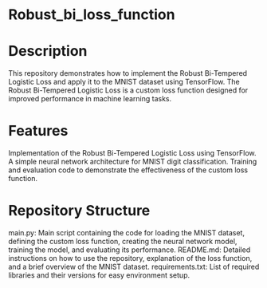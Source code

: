 # Robust_bi_loss_function

# Description
This repository demonstrates how to implement the Robust Bi-Tempered Logistic Loss and apply it to the MNIST dataset using TensorFlow. The Robust Bi-Tempered Logistic Loss is a custom loss function designed for improved performance in machine learning tasks.

# Features
Implementation of the Robust Bi-Tempered Logistic Loss using TensorFlow.
A simple neural network architecture for MNIST digit classification.
Training and evaluation code to demonstrate the effectiveness of the custom loss function.

# Repository Structure
main.py: Main script containing the code for loading the MNIST dataset, defining the custom loss function, creating the neural network model, training the model, and evaluating its performance.
README.md: Detailed instructions on how to use the repository, explanation of the loss function, and a brief overview of the MNIST dataset.
requirements.txt: List of required libraries and their versions for easy environment setup.
